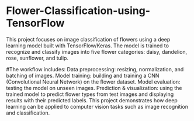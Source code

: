 # Flower-Classification-using-TensorFlow
This project focuses on image classification of flowers using a deep learning model built with TensorFlow/Keras. The model is trained to recognize and classify images into five flower categories: daisy, dandelion, rose, sunflower, and tulip.

#The workflow includes:
Data preprocessing: resizing, normalization, and batching of images.
Model training: building and training a CNN (Convolutional Neural Network) on the flower dataset.
Model evaluation: testing the model on unseen images.
Prediction & visualization: using the trained model to predict flower types from test images and displaying results with their predicted labels.
This project demonstrates how deep learning can be applied to computer vision tasks such as image recognition and classification.
